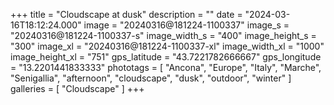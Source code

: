 +++
title = "Cloudscape at dusk"
description = ""
date = "2024-03-16T18:12:24.000"
image = "20240316@181224-1100337"
image_s = "20240316@181224-1100337-s"
image_width_s = "400"
image_height_s = "300"
image_xl = "20240316@181224-1100337-xl"
image_width_xl = "1000"
image_height_xl = "751"
gps_latitude = "43.7221782666667"
gps_longitude = "13.2201441833333"
phototags = [ "Ancona", "Europe", "Italy", "Marche", "Senigallia", "afternoon", "cloudscape", "dusk", "outdoor", "winter" ]
galleries = [ "Cloudscape" ]
+++
